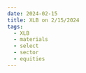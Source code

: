 ```yaml
---
date: 2024-02-15
title: XLB on 2/15/2024
tags: 
  - XLB
  - materials
  - select
  - sector
  - equities
---
```

<div class="post">
<snapshot-grid 
    :reports="['2024/02/14/CTA/XLB', '2024/02/15/CTA/XLB', '2024/02/15/MTP/XLB']"
    chart="2024/02/15/Chart/XLB"
/>
<p>

</p>
<p>

</p>
</div>